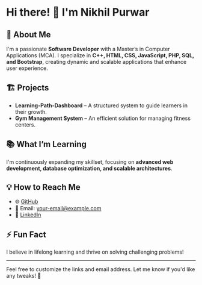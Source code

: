 # Hi there! 👋 I'm Nikhil Purwar

## 🚀 About Me
I'm a passionate **Software Developer** with a Master’s in Computer Applications (MCA). I specialize in **C++, HTML, CSS, JavaScript, PHP, SQL, and Bootstrap**, creating dynamic and scalable applications that enhance user experience.

## 🏗️ Projects
- **Learning-Path-Dashboard** – A structured system to guide learners in their growth.
- **Gym Management System** – An efficient solution for managing fitness centers.

## 📚 What I’m Learning
I'm continuously expanding my skillset, focusing on **advanced web development, database optimization, and scalable architectures**.

## 💡 How to Reach Me
- 🌐 [GitHub](https://github.com/nikhilpurwar)
- 📧 Email: your-email@example.com
- 💼 [LinkedIn](https://www.linkedin.com/in/your-profile)

## ⚡ Fun Fact
I believe in lifelong learning and thrive on solving challenging problems!

---

Feel free to customize the links and email address. Let me know if you'd like any tweaks! 🚀


<!--
**nikhilpurwar/nikhilpurwar** is a ✨ _special_ ✨ repository because its `README.md` (this file) appears on your GitHub profile.

Here are some ideas to get you started:

- 🔭 I’m currently working on ...
- 🌱 I’m currently learning ...
- 👯 I’m looking to collaborate on ...
- 🤔 I’m looking for help with ...
- 💬 Ask me about ...
- 📫 How to reach me: ...
- 😄 Pronouns: ...
- ⚡ Fun fact: ...
-->
